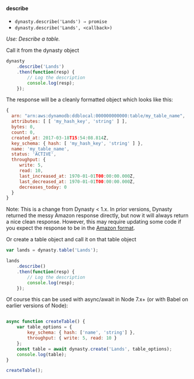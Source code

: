 #### describe

* `dynasty.describe('Lands') ⇒ promise`
* `dynasty.describe('Lands', <callback>)`

*Use: Describe a table.*

Call it from the dynasty object

```js
dynasty
    .describe('Lands')
    .then(function(resp) {
        // Log the description
        console.log(resp);
    });
```

The response will be a cleanly formatted object which looks like this:

```js
{
  arn: "arn:aws:dynamodb:ddblocal:000000000000:table/my_table_name",
  attributes: [ [ 'my_hash_key', 'string' ] ],
  bytes: 0,
  count: 0,
  created_at: 2017-03-18T15:54:08.814Z,
  key_schema: { hash: [ 'my_hash_key', 'string' ] },
  name: 'my_table_name',
  status: 'ACTIVE',
  throughput: {
     write: 5,
     read: 10,
     last_increased_at: 1970-01-01T00:00:00.000Z,
     last_decreased_at: 1970-01-01T00:00:00.000Z,
     decreases_today: 0
  }
}
```

Note: This is a change from Dynasty < 1.x. In prior versions, Dynasty returned the messy Amazon response directly, but now it will always return a nice clean response. However, this may require updating some code if you expect the response to be in the [Amazon format](http://vq.io/GEFijX).

Or create a table object and call it on that table object

```js
var lands = dynasty.table('Lands');

lands
    .describe()
    .then(function(resp) {
        // Log the description
        console.log(resp);
    });
```

Of course this can be used with async/await in Node 7.x+ (or with Babel on earlier versions of Node):

```js

async function createTable() {
    var table_options = {
        key_schema: { hash: ['name', 'string'] },
        throughput: { write: 5, read: 10 }
    };
    const table = await dynasty.create('Lands', table_options);
    console.log(table);
}

createTable();

```

